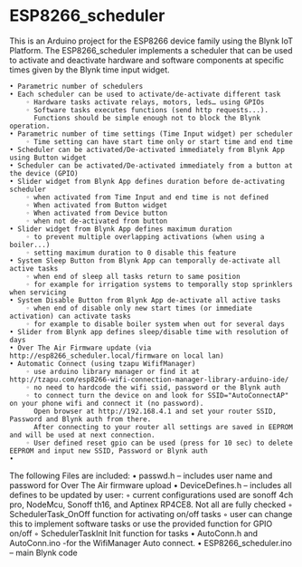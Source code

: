 ﻿# ESP8266_scheduler
This is an Arduino project for the ESP8266 device family using the Blynk IoT Platform.
The ESP8266_scheduler implements a scheduler that can be used to activate and deactivate hardware and software components at specific times given by the Blynk time input widget.

    • Parametric number of schedulers 
    • Each scheduler can be used to activate/de-activate different task
        ◦ Hardware tasks activate relays, motors, leds… using GPIOs
        ◦ Software tasks executes functions (send http requests...). 
          Functions should be simple enough not to block the Blynk operation.
    • Parametric number of time settings (Time Input widget) per scheduler
        ◦ Time setting can have start time only or start time and end time
    • Scheduler can be activated/De-activated immediately from Blynk App using Button widget
    • Scheduler can be activated/De-activated immediately from a button at the device (GPIO)
    • Slider widget from Blynk App defines duration before de-activating scheduler 
        ◦ when activated from Time Input and end time is not defined
        ◦ When activated from Button widget
        ◦ When activated from Device button
        ◦ when not de-activated from button
    • Slider widget from Blynk App defines maximum duration
        ◦ to prevent multiple overlapping activations (when using a boiler...)
        ◦ setting maximum duration to 0 disable this feature 
    • System Sleep Button from Blynk App can temporally de-activate all active tasks 
        ◦ when end of sleep all tasks return to same position
        ◦ for example for irrigation systems to temporally stop sprinklers when servicing
    • System Disable Button from Blynk App de-activate all active tasks 
        ◦ when end of disable only new start times (or immediate activation) can activate tasks
        ◦ for example to disable boiler system when out for several days
    • Slider from Blynk app defines sleep/disable time with resolution of days
    • Over The Air Firmware update (via http://esp8266_scheduler.local/firmware on local lan)
    • Automatic Connect (using tzapu WififManager)
        ◦ use arduino library manager or find it at http://tzapu.com/esp8266-wifi-connection-manager-library-arduino-ide/
        ◦ no need to hardcode the wifi ssid, password or the Blynk auth
        ◦ to connect turn the device on and look for SSID="AutoConnectAP" on your phone wifi and connect it (no password).
          Open browser at http://192.168.4.1 and set your router SSID, Password and Blynk auth from there.
          After connecting to your router all settings are saved in EEPROM and will be used at next connection.
        ◦ User defined reset gpio can be used (press for 10 sec) to delete EEPROM and input new SSID, Password or Blynk auth 
    •


The following Files are included:
    • passwd.h – includes user name and password for Over The Air firmware upload
    • DeviceDefines.h – includes all defines to be updated by user:
        ◦ current configurations used are sonoff 4ch pro, NodeMcu, Sonoff th16, and Aptinex RP4CE8. Not all are fully checked
        ◦ SchedulerTask_OnOff function for activating on/off tasks
        ◦ user can change this to implement software tasks or use the provided function for GPIO on/off
        ◦ SchedulerTaskInit Init function for tasks
    • AutoConn.h and AutoConn.ino -for the WifiManager Auto connect.
    • ESP8266_scheduler.ino – main Blynk code





